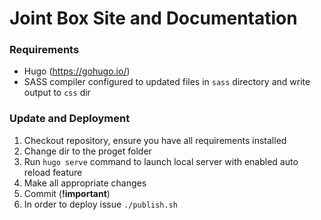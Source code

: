 # Joint Box Site and Documentation

### Requirements

* Hugo (https://gohugo.io/)
* SASS compiler configured to updated files in `sass` directory and write output to `css` dir

### Update and Deployment

1. Checkout repository, ensure you have all requirements installed
1. Change dir to the proget folder
1. Run `hugo serve` command to launch local server with enabled
auto reload feature
1. Make all appropriate changes
1. Commit (**!important**)
1. In order to deploy issue `./publish.sh`